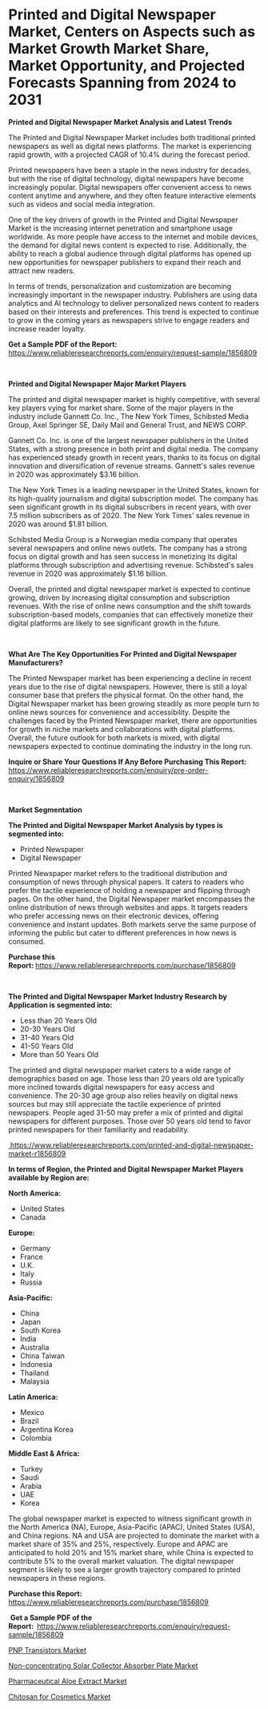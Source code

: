<p><h1>Printed and Digital Newspaper Market, Centers on Aspects such as Market Growth Market Share, Market Opportunity, and Projected Forecasts Spanning from 2024 to 2031</h1></p><p><strong>Printed and Digital Newspaper Market Analysis and Latest Trends</strong></p>
<p><p>The Printed and Digital Newspaper Market includes both traditional printed newspapers as well as digital news platforms. The market is experiencing rapid growth, with a projected CAGR of 10.4% during the forecast period. </p><p>Printed newspapers have been a staple in the news industry for decades, but with the rise of digital technology, digital newspapers have become increasingly popular. Digital newspapers offer convenient access to news content anytime and anywhere, and they often feature interactive elements such as videos and social media integration. </p><p>One of the key drivers of growth in the Printed and Digital Newspaper Market is the increasing internet penetration and smartphone usage worldwide. As more people have access to the internet and mobile devices, the demand for digital news content is expected to rise. Additionally, the ability to reach a global audience through digital platforms has opened up new opportunities for newspaper publishers to expand their reach and attract new readers. </p><p>In terms of trends, personalization and customization are becoming increasingly important in the newspaper industry. Publishers are using data analytics and AI technology to deliver personalized news content to readers based on their interests and preferences. This trend is expected to continue to grow in the coming years as newspapers strive to engage readers and increase reader loyalty.</p></p>
<p><strong>Get a Sample PDF of the Report:&nbsp;</strong> <a href="https://www.reliableresearchreports.com/enquiry/request-sample/1856809">https://www.reliableresearchreports.com/enquiry/request-sample/1856809</a></p>
<p>&nbsp;</p>
<p><strong>Printed and Digital Newspaper Major Market Players</strong></p>
<p><p>The printed and digital newspaper market is highly competitive, with several key players vying for market share. Some of the major players in the industry include Gannett Co. Inc., The New York Times, Schibsted Media Group, Axel Springer SE, Daily Mail and General Trust, and NEWS CORP.</p><p>Gannett Co. Inc. is one of the largest newspaper publishers in the United States, with a strong presence in both print and digital media. The company has experienced steady growth in recent years, thanks to its focus on digital innovation and diversification of revenue streams. Gannett's sales revenue in 2020 was approximately $3.16 billion.</p><p>The New York Times is a leading newspaper in the United States, known for its high-quality journalism and digital subscription model. The company has seen significant growth in its digital subscribers in recent years, with over 7.5 million subscribers as of 2020. The New York Times' sales revenue in 2020 was around $1.81 billion.</p><p>Schibsted Media Group is a Norwegian media company that operates several newspapers and online news outlets. The company has a strong focus on digital growth and has seen success in monetizing its digital platforms through subscription and advertising revenue. Schibsted's sales revenue in 2020 was approximately $1.16 billion.</p><p>Overall, the printed and digital newspaper market is expected to continue growing, driven by increasing digital consumption and subscription revenues. With the rise of online news consumption and the shift towards subscription-based models, companies that can effectively monetize their digital platforms are likely to see significant growth in the future.</p></p>
<p>&nbsp;</p>
<p><strong>What Are The Key Opportunities For Printed and Digital Newspaper Manufacturers?</strong></p>
<p><p>The Printed Newspaper market has been experiencing a decline in recent years due to the rise of digital newspapers. However, there is still a loyal consumer base that prefers the physical format. On the other hand, the Digital Newspaper market has been growing steadily as more people turn to online news sources for convenience and accessibility. Despite the challenges faced by the Printed Newspaper market, there are opportunities for growth in niche markets and collaborations with digital platforms. Overall, the future outlook for both markets is mixed, with digital newspapers expected to continue dominating the industry in the long run.</p></p>
<p><strong>Inquire or Share Your Questions If Any Before Purchasing This Report:</strong> <a href="https://www.reliableresearchreports.com/enquiry/pre-order-enquiry/1856809">https://www.reliableresearchreports.com/enquiry/pre-order-enquiry/1856809</a></p>
<p>&nbsp;</p>
<p><strong>Market Segmentation</strong></p>
<p><strong>The Printed and Digital Newspaper Market Analysis by types is segmented into:</strong></p>
<p><ul><li>Printed Newspaper</li><li>Digital Newspaper</li></ul></p>
<p><p>Printed Newspaper market refers to the traditional distribution and consumption of news through physical papers. It caters to readers who prefer the tactile experience of holding a newspaper and flipping through pages. On the other hand, the Digital Newspaper market encompasses the online distribution of news through websites and apps. It targets readers who prefer accessing news on their electronic devices, offering convenience and instant updates. Both markets serve the same purpose of informing the public but cater to different preferences in how news is consumed.</p></p>
<p><strong>Purchase this Report:&nbsp;</strong><a href="https://www.reliableresearchreports.com/purchase/1856809">https://www.reliableresearchreports.com/purchase/1856809</a></p>
<p>&nbsp;</p>
<p><strong>The Printed and Digital Newspaper Market Industry Research by Application is segmented into:</strong></p>
<p><ul><li>Less than 20 Years Old</li><li>20-30 Years Old</li><li>31-40 Years Old</li><li>41-50 Years Old</li><li>More than 50 Years Old</li></ul></p>
<p><p>The printed and digital newspaper market caters to a wide range of demographics based on age. Those less than 20 years old are typically more inclined towards digital newspapers for easy access and convenience. The 20-30 age group also relies heavily on digital news sources but may still appreciate the tactile experience of printed newspapers. People aged 31-50 may prefer a mix of printed and digital newspapers for different purposes. Those over 50 years old tend to favor printed newspapers for their familiarity and readability.</p></p>
<p><a href="https://www.reliableresearchreports.com/printed-and-digital-newspaper-market-r1856809">&nbsp;https://www.reliableresearchreports.com/printed-and-digital-newspaper-market-r1856809</a></p>
<p><strong>In terms of Region, the Printed and Digital Newspaper Market Players available by Region are:</strong></p>
<p>
    <p> <strong> North America: </strong>
        <ul>
            <li>United States</li>
            <li>Canada</li>
        </ul>
        </p> 
    <p> <strong> Europe: </strong>
        <ul>
            <li>Germany</li>
            <li>France</li>
            <li>U.K.</li>
            <li>Italy</li>
            <li>Russia</li>
        </ul>
        </p> 
    <p> <strong> Asia-Pacific: </strong>
        <ul>
            <li>China</li>
            <li>Japan</li>
            <li>South Korea</li>
            <li>India</li>
            <li>Australia</li>
            <li>China Taiwan</li>
            <li>Indonesia</li>
            <li>Thailand</li>
            <li>Malaysia</li>
        </ul>
        </p> 
    <p> <strong> Latin America: </strong>
        <ul>
            <li>Mexico</li>
            <li>Brazil</li>
            <li>Argentina Korea</li>
            <li>Colombia</li>
        </ul>
        </p> 
    <p> <strong> Middle East & Africa: </strong>
        <ul>
            <li>Turkey</li>
            <li>Saudi</li>
            <li>Arabia</li>
            <li>UAE</li>
            <li>Korea</li>
        </ul>
    </p>
    </p>
<p><p>The global newspaper market is expected to witness significant growth in the North America (NA), Europe, Asia-Pacific (APAC), United States (USA), and China regions. NA and USA are projected to dominate the market with a market share of 35% and 25%, respectively. Europe and APAC are anticipated to hold 20% and 15% market share, while China is expected to contribute 5% to the overall market valuation. The digital newspaper segment is likely to see a larger growth trajectory compared to printed newspapers in these regions.</p></p>
<p><strong>Purchase this Report: </strong><a href="https://www.reliableresearchreports.com/purchase/1856809">https://www.reliableresearchreports.com/purchase/1856809</a></p>
<p>&nbsp;<strong>Get a Sample PDF of the Report:&nbsp;&nbsp;</strong><a href="https://www.reliableresearchreports.com/enquiry/request-sample/1856809">https://www.reliableresearchreports.com/enquiry/request-sample/1856809</a></p>
<p><strong></strong></p>
<p><p><a href="https://www.linkedin.com/pulse/pnp-transistors-market-furnishes-information-share-trends-duojc">PNP Transistors Market</a></p><p><a href="https://github.com/lataunyatinikmelvin59ilbd0dv/Market-Research-Report-List-2/blob/main/non-concentrating-solar-collector-absorber-plate-market.md">Non-concentrating Solar Collector Absorber Plate Market</a></p><p><a href="https://www.linkedin.com/pulse/pharmaceutical-aloe-extract-market-exploring-share-trends-future-orxve?trackingId=7dAAC0w5IFJezEqp09r%2B4w%3D%3D">Pharmaceutical Aloe Extract Market</a></p><p><a href="https://github.com/arionmp/Market-Research-Report-List-3/blob/main/chitosan-for-cosmetics-market.md">Chitosan for Cosmetics Market</a></p></p>